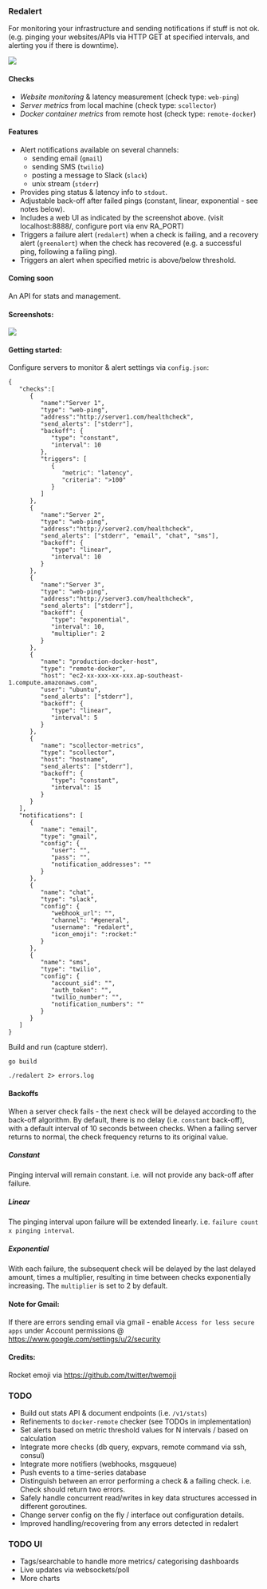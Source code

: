 ### Redalert

For monitoring your infrastructure and sending notifications if stuff is not ok.
(e.g. pinging your websites/APIs via HTTP GET at specified intervals, and alerting you if there is downtime).

![](https://cloud.githubusercontent.com/assets/1314353/7707829/7e18fe10-fe84-11e4-9762-322544d1142b.png)

#### Checks
* *Website monitoring* & latency measurement (check type: `web-ping`)
* *Server metrics* from local machine (check type: `scollector`)
* *Docker container metrics* from remote host (check type: `remote-docker`)

#### Features
* Alert notifications available on several channels:
  * sending email (`gmail`)
  * sending SMS (`twilio`)
  * posting a message to Slack (`slack`)
  * unix stream (`stderr`)
* Provides ping status & latency info to `stdout`.
* Adjustable back-off after failed pings (constant, linear, exponential - see notes below).
* Includes a web UI as indicated by the screenshot above. (visit localhost:8888/, configure port via env RA_PORT)
* Triggers a failure alert (`redalert`) when a check is failing, and a recovery alert (`greenalert`) when the check has recovered (e.g. a successful ping, following a failing ping).
* Triggers an alert when specified metric is above/below threshold.

#### Coming soon
An API for stats and management.

#### Screenshots:
![](https://cloud.githubusercontent.com/assets/1314353/5157264/edb21476-733a-11e4-8452-4b96b443f7ee.jpg)

#### Getting started:
Configure servers to monitor & alert settings via `config.json`:
```
{  
   "checks":[  
      {  
         "name":"Server 1",
         "type": "web-ping",
         "address":"http://server1.com/healthcheck",
         "send_alerts": ["stderr"],
         "backoff": {
            "type": "constant",
            "interval": 10
         },
         "triggers": [
            {
               "metric": "latency",
               "criteria": ">100"
            }
         ]
      },
      {  
         "name":"Server 2",
         "type": "web-ping",
         "address":"http://server2.com/healthcheck",
         "send_alerts": ["stderr", "email", "chat", "sms"],
         "backoff": {
            "type": "linear",
            "interval": 10
         }
      },
      {  
         "name":"Server 3",
         "type": "web-ping",
         "address":"http://server3.com/healthcheck",
         "send_alerts": ["stderr"],
         "backoff": {
            "type": "exponential",
            "interval": 10,
            "multiplier": 2
         }
      },
      {
         "name": "production-docker-host",
         "type": "remote-docker",
         "host": "ec2-xx-xxx-xx-xxx.ap-southeast-1.compute.amazonaws.com",
         "user": "ubuntu",
         "send_alerts": ["stderr"],
         "backoff": {
            "type": "linear",
            "interval": 5
         }
      },
      {
         "name": "scollector-metrics",
         "type": "scollector",
         "host": "hostname",
         "send_alerts": ["stderr"],
         "backoff": {
            "type": "constant",
            "interval": 15
         }
      }
   ],
   "notifications": [
      {
         "name": "email",
         "type": "gmail",
         "config": {
            "user": "",
            "pass": "",
            "notification_addresses": ""      
         }
      },
      {
         "name": "chat",
         "type": "slack",
         "config": {
            "webhook_url": "",
            "channel": "#general",
            "username": "redalert",
            "icon_emoji": ":rocket:"  
         }
      },
      {
         "name": "sms",
         "type": "twilio",
         "config": {
            "account_sid": "",
            "auth_token": "",
            "twilio_number": "",
            "notification_numbers": ""    
         }
      }
   ]
}
```

Build and run (capture stderr).
```
go build

./redalert 2> errors.log
```


#### Backoffs
When a server check fails - the next check will be delayed according to the back-off algorithm. By default, there is no delay (i.e. `constant` back-off), with a default interval of 10 seconds between checks. When a failing server returns to normal, the check frequency returns to its original value.

##### Constant
Pinging interval will remain constant. i.e. will not provide any back-off after failure. 

##### Linear
The pinging interval upon failure will be extended linearly. i.e. `failure count x pinging interval`.

##### Exponential
With each failure, the subsequent check will be delayed by the last delayed amount, times a multiplier, resulting in time between checks exponentially increasing. The `multiplier` is set to 2 by default.

#### Note for Gmail:
If there are errors sending email via gmail - enable `Access for less secure apps` under Account permissions @ https://www.google.com/settings/u/2/security

#### Credits:
Rocket emoji via https://github.com/twitter/twemoji

### TODO
* Build out stats API & document endpoints (i.e. `/v1/stats`)
* Refinements to `docker-remote` checker (see TODOs in implementation)
* Set alerts based on metric threshold values for N intervals / based on calculation
* Integrate more checks (db query, expvars, remote command via ssh, consul)
* Integrate more notifiers (webhooks, msgqueue)
* Push events to a time-series database
* Distinguish between an error performing a check & a failing check. i.e. Check should return two errors.
* Safely handle concurrent read/writes in key data structures accessed in different goroutines.
* Change server config on the fly / interface out configuration details.
* Improved handling/recovering from any errors detected in redalert

### TODO UI
* Tags/searchable to handle more metrics/ categorising dashboards
* Live updates via websockets/poll
* More charts
